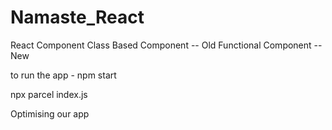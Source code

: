 # Namaste_React


React Component
Class Based Component -- Old
Functional Component -- New


to run the app - npm start



npx parcel index.js

Optimising our app